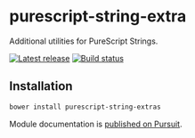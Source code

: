 # purescript-string-extra

Additional utilities for PureScript Strings.


[![Latest release](http://img.shields.io/github/release/purescript/purescript-string-extras.svg)](https://github.com/purescript/purescript-string-extras/releases)
[![Build status](https://travis-ci.org/purescript/purescript-string-extras.svg?branch=master)](https://travis-ci.org/purescript/purescript-string-extras)


## Installation

```bash
bower install purescript-string-extras
```

Module documentation is [published on Pursuit](http://pursuit.purescript.org/packages/purescript-string-extras).
